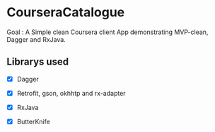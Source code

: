 # CourseraCatalogue
Goal : A Simple clean Coursera client App demonstrating MVP-clean, Dagger and RxJava.

## Librarys used 
 * [x] Dagger
 * [x] Retrofit, gson, okhhtp and rx-adapter
 * [x] RxJava 
 * [x] ButterKnife




